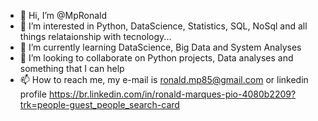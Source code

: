 - 👋 Hi, I’m @MpRonald
- 👀 I’m interested in Python, DataScience, Statistics, SQL, NoSql and all things relataionship with tecnology... 
- 🌱 I’m currently learning DataScience, Big Data and System Analyses
- 💞️ I’m looking to collaborate on Python projects, Data analyses and something that I can help
- 📫 How to reach me, my e-mail is ronald.mp85@gmail.com or linkedin profile https://br.linkedin.com/in/ronald-marques-pio-4080b2209?trk=people-guest_people_search-card

<!---
MpRonald/MpRonald is a ✨ special ✨ repository because its `README.md` (this file) appears on your GitHub profile.
You can click the Preview link to take a look at your changes.
--->
